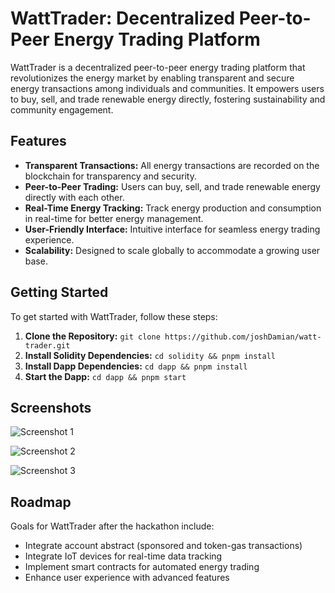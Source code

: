 # WattTrader: Decentralized Peer-to-Peer Energy Trading Platform

WattTrader is a decentralized peer-to-peer energy trading platform that revolutionizes the energy market by enabling transparent and secure energy transactions among individuals and communities. It empowers users to buy, sell, and trade renewable energy directly, fostering sustainability and community engagement.

## Features

- **Transparent Transactions:** All energy transactions are recorded on the blockchain for transparency and security.
- **Peer-to-Peer Trading:** Users can buy, sell, and trade renewable energy directly with each other.
- **Real-Time Energy Tracking:** Track energy production and consumption in real-time for better energy management.
- **User-Friendly Interface:** Intuitive interface for seamless energy trading experience.
- **Scalability:** Designed to scale globally to accommodate a growing user base.

## Getting Started

To get started with WattTrader, follow these steps:

1. **Clone the Repository:** `git clone https://github.com/joshDamian/watt-trader.git`
2. **Install Solidity Dependencies:** `cd solidity && pnpm install`
3. **Install Dapp Dependencies:** `cd dapp && pnpm install`
4. **Start the Dapp:** `cd dapp && pnpm start`

## Screenshots

![Screenshot 1](https://github.com/joshDamian/watt-trader/assets/67528283/e2790697-ccc3-4a2a-81f0-88c898e3be55)

![Screenshot 2](https://github.com/joshDamian/watt-trader/assets/67528283/4da7daaf-a541-43f8-a03d-ecca4dbd89ec)

![Screenshot 3](https://github.com/joshDamian/watt-trader/assets/67528283/971adcc0-95b8-4554-a6a3-ff763132252f)


## Roadmap

Goals for WattTrader after the hackathon include:

- Integrate account abstract (sponsored and token-gas transactions)
- Integrate IoT devices for real-time data tracking
- Implement smart contracts for automated energy trading
- Enhance user experience with advanced features
